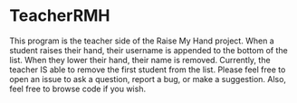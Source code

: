 TeacherRMH
==========
This program is the teacher side of the Raise My Hand project. When a student raises their hand, their username is appended to the bottom of the list. When they lower their hand, their name is removed. Currently, the teacher IS able to remove the first student from the list. Please feel free to open an issue to ask a question, report a bug, or make a suggestion. Also, feel free to browse code if you wish.
